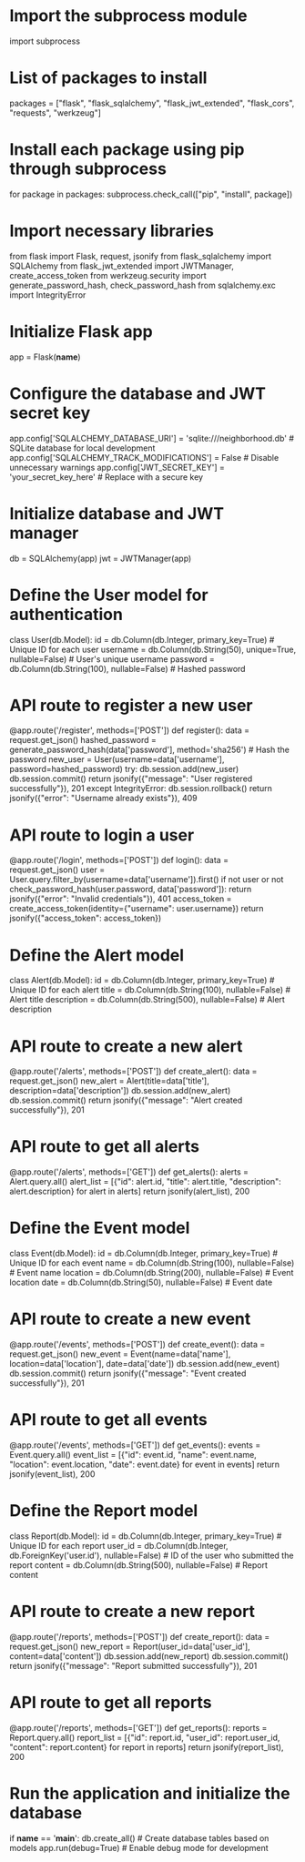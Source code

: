 # Import the subprocess module
import subprocess

# List of packages to install
packages = ["flask", "flask_sqlalchemy", "flask_jwt_extended", "flask_cors", "requests", "werkzeug"]

# Install each package using pip through subprocess
for package in packages:
    subprocess.check_call(["pip", "install", package])

# Import necessary libraries
from flask import Flask, request, jsonify
from flask_sqlalchemy import SQLAlchemy
from flask_jwt_extended import JWTManager, create_access_token
from werkzeug.security import generate_password_hash, check_password_hash
from sqlalchemy.exc import IntegrityError

# Initialize Flask app
app = Flask(__name__)

# Configure the database and JWT secret key
app.config['SQLALCHEMY_DATABASE_URI'] = 'sqlite:///neighborhood.db'  # SQLite database for local development
app.config['SQLALCHEMY_TRACK_MODIFICATIONS'] = False  # Disable unnecessary warnings
app.config['JWT_SECRET_KEY'] = 'your_secret_key_here'  # Replace with a secure key

# Initialize database and JWT manager
db = SQLAlchemy(app)
jwt = JWTManager(app)

# Define the User model for authentication
class User(db.Model):
    id = db.Column(db.Integer, primary_key=True)  # Unique ID for each user
    username = db.Column(db.String(50), unique=True, nullable=False)  # User's unique username
    password = db.Column(db.String(100), nullable=False)  # Hashed password

# API route to register a new user
@app.route('/register', methods=['POST'])
def register():
    data = request.get_json()
    hashed_password = generate_password_hash(data['password'], method='sha256')  # Hash the password
    new_user = User(username=data['username'], password=hashed_password)
    try:
        db.session.add(new_user)
        db.session.commit()
        return jsonify({"message": "User registered successfully"}), 201
    except IntegrityError:
        db.session.rollback()
        return jsonify({"error": "Username already exists"}), 409

# API route to login a user
@app.route('/login', methods=['POST'])
def login():
    data = request.get_json()
    user = User.query.filter_by(username=data['username']).first()
    if not user or not check_password_hash(user.password, data['password']):
        return jsonify({"error": "Invalid credentials"}), 401
    access_token = create_access_token(identity={"username": user.username})
    return jsonify({"access_token": access_token})

# Define the Alert model
class Alert(db.Model):
    id = db.Column(db.Integer, primary_key=True)  # Unique ID for each alert
    title = db.Column(db.String(100), nullable=False)  # Alert title
    description = db.Column(db.String(500), nullable=False)  # Alert description

# API route to create a new alert
@app.route('/alerts', methods=['POST'])
def create_alert():
    data = request.get_json()
    new_alert = Alert(title=data['title'], description=data['description'])
    db.session.add(new_alert)
    db.session.commit()
    return jsonify({"message": "Alert created successfully"}), 201

# API route to get all alerts
@app.route('/alerts', methods=['GET'])
def get_alerts():
    alerts = Alert.query.all()
    alert_list = [{"id": alert.id, "title": alert.title, "description": alert.description} for alert in alerts]
    return jsonify(alert_list), 200

# Define the Event model
class Event(db.Model):
    id = db.Column(db.Integer, primary_key=True)  # Unique ID for each event
    name = db.Column(db.String(100), nullable=False)  # Event name
    location = db.Column(db.String(200), nullable=False)  # Event location
    date = db.Column(db.String(50), nullable=False)  # Event date

# API route to create a new event
@app.route('/events', methods=['POST'])
def create_event():
    data = request.get_json()
    new_event = Event(name=data['name'], location=data['location'], date=data['date'])
    db.session.add(new_event)
    db.session.commit()
    return jsonify({"message": "Event created successfully"}), 201

# API route to get all events
@app.route('/events', methods=['GET'])
def get_events():
    events = Event.query.all()
    event_list = [{"id": event.id, "name": event.name, "location": event.location, "date": event.date} for event in events]
    return jsonify(event_list), 200

# Define the Report model
class Report(db.Model):
    id = db.Column(db.Integer, primary_key=True)  # Unique ID for each report
    user_id = db.Column(db.Integer, db.ForeignKey('user.id'), nullable=False)  # ID of the user who submitted the report
    content = db.Column(db.String(500), nullable=False)  # Report content

# API route to create a new report
@app.route('/reports', methods=['POST'])
def create_report():
    data = request.get_json()
    new_report = Report(user_id=data['user_id'], content=data['content'])
    db.session.add(new_report)
    db.session.commit()
    return jsonify({"message": "Report submitted successfully"}), 201

# API route to get all reports
@app.route('/reports', methods=['GET'])
def get_reports():
    reports = Report.query.all()
    report_list = [{"id": report.id, "user_id": report.user_id, "content": report.content} for report in reports]
    return jsonify(report_list), 200

# Run the application and initialize the database
if __name__ == '__main__':
    db.create_all()  # Create database tables based on models
    app.run(debug=True)  # Enable debug mode for development

